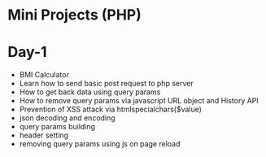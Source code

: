 # Mini Projects (PHP)

# Day-1

- BMI Calculator
- Learn how to send basic post request to php server
- How to get back data using query params
- How to remove query params via javascript URL object and History API
- Prevention of XSS attack via htmlspecialchars($value)
- json decoding and encoding
- query params building
- header setting
- removing query params using js on page reload

